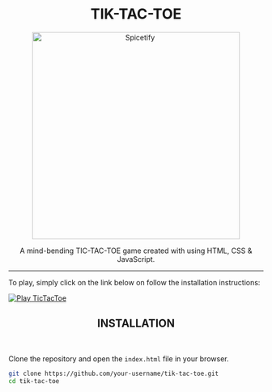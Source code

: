 <!-- Project Title -->
<h1 align="center">TIK-TAC-TOE</h1>

<!-- Project Badge -->
<p align="center">
  <img src="https://media.discordapp.net/attachments/762183124503101470/1192996658909294622/bg.png?ex=65ab1bb8&is=6598a6b8&hm=574a2e40c90a85a4769924268f0163636c10dc34ddfd72e35d4f81fbdd469ad3&=&width=410&height=410" width="410px" alt="Spicetify">
</p>

<!-- Project Description -->
<p align="center">
  A mind-bending TIC-TAC-TOE game created with using HTML, CSS & JavaScript.
</p>

<hr>


To play, simply click on the link below on follow the installation instructions:

[![Play TicTacToe](https://img.shields.io/badge/Play%20TicTacToe-Click%20Me-brightgreen)](https://0c37bbee-43c9-483c-8cf5-dd363c398230-00-go02jva0f28n.worf.replit.dev/)

<h2 align="center">INSTALLATION</h2> <br>

Clone the repository and open the `index.html` file in your browser.

```bash
git clone https://github.com/your-username/tik-tac-toe.git
cd tik-tac-toe
